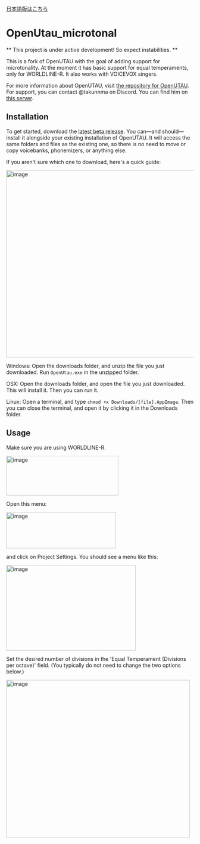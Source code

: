 [日本語版はこちら](./README_ja.md)

# OpenUtau_microtonal

** This project is under active development! So expect instabilities. **

This is a fork of OpenUTAU with the goal of adding support for microtonality. At the moment it has basic support for equal temperaments, only for WORLDLINE-R. It also works with VOICEVOX singers.

For more information about OpenUTAU, visit [the repository for OpenUTAU](https://github.com/stakira/OpenUtau).
For support, you can contact @takunnma on Discord. You can find him on [this server](https://discord.gg/k3Cp7kW6Jv).

## Installation

To get started, download the [latest beta release](https://github.com/takunnma5286/OpenUtau_microtonal/releases/tag/beta). You can—and should—install it alongside your existing installation of OpenUTAU. It will access the same folders and files as the existing one, so there is no need to move or copy voicebanks, phonemizers, or anything else.

If you aren't sure which one to download, here's a quick guide:

<img width="602" height="502" alt="image" src="https://github.com/user-attachments/assets/d72ac399-bb74-489f-ba4f-e493220ca9b8" />

Windows: Open the downloads folder, and unzip the file you just downloaded. Run `OpenUtau.exe` in the unzipped folder.

OSX: Open the downloads folder, and open the file you just downloaded. This will install it. Then you can run it.

Linux: Open a terminal, and type `chmod +x Downloads/[file].AppImage`. Then you can close the terminal, and open it by clicking it in the Downloads folder.

## Usage

Make sure you are using WORLDLINE-R.

<img width="301" height="106" alt="image" src="https://github.com/user-attachments/assets/0354b417-215a-4de7-95e5-12af4f26099a" />

Open this menu:

<img width="295" height="97" alt="image" src="https://github.com/user-attachments/assets/cff18af9-f9e8-48b8-8c85-da44f12aa35b" />

and click on Project Settings. You should see a menu like this:

<img width="348" height="229" alt="image" src="https://github.com/user-attachments/assets/ac19d722-5ef5-430f-8c75-3ef5e1e76083" />

Set the desired number of divisions in the 'Equal Temperament (Divisions per octave)' field. (You typically do not need to change the two options below.)

<img width="493" height="423" alt="image" src="https://github.com/user-attachments/assets/25fcf692-802f-4723-8366-27745850146a" />

